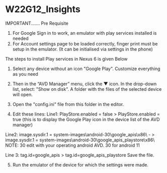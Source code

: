# W22G12_Insights

IMPORTANT.......
Pre Requisite

1) For Google Sign in to work, an emulator with play services installed is needed
2) For Account settings page to be loaded correctly, finger print must be setup in the emulator. (It can be initialised via settings in the phone)

The steps to install Play services in Nexus 6 is given Below

1. Select any device without an icon "Google Play". Customize everything as you need  

2. Then in the “AVD Manager” menu, click the ▼ icon. In the drop-down list, select: "Show on disk". A folder with the files of the selected device will open.  

3. Open the "config.ini" file from this folder in the editor.  

4. Edit these lines: Line1: PlayStore.enabled = false > PlayStore.enabled = true (this is to display the Google Play icon in the device list of the AVD manager)  

Line2: image.sysdir.1 = system-images\android-30\google_apis\x86\ - > image.sysdir.1 = system-images\android-30\google_apis_playstore\x86\ NOTE: 30 edit with your operating android AVD. 30 for android 11  

Line 3: tag.id=google_apis > tag.id=google_apis_playstore Save the file. 

5. Run the emulator of the device for which the settings were made.
